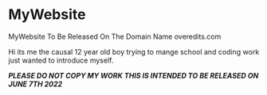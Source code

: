 # MyWebsite
MyWebsite To Be Released On The Domain Name overedits.com

Hi its me the causal 12 year old boy trying to mange school and coding work just  wanted to introduce myself.


***PLEASE DO NOT COPY MY WORK THIS IS INTENDED TO BE RELEASED ON JUNE 7TH 2022***
